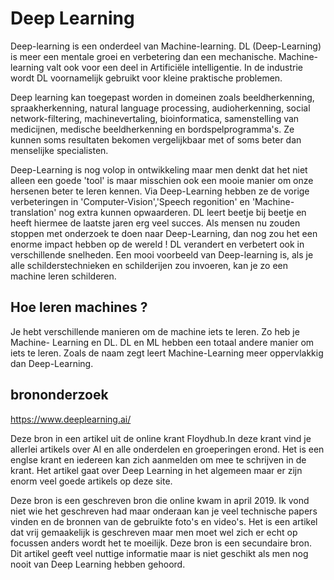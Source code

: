 ﻿#  Deep Learning

Deep-learning is een onderdeel van Machine-learning. DL (Deep-Learning) is meer een mentale groei en verbetering dan een mechanische. Machine-learning valt ook voor een deel in Artificiële intelligentie.
In de industrie wordt DL voornamelijk gebruikt voor kleine praktische problemen.

Deep learning kan toegepast worden in domeinen zoals beeldherkenning, spraakherkenning, natural language processing, audioherkenning, social network-filtering, machinevertaling, bioinformatica, samenstelling van medicijnen, medische beeldherkenning en bordspelprogramma's. Ze kunnen soms resultaten bekomen vergelijkbaar met of soms beter dan menselijke specialisten.

Deep-Learning is nog volop in ontwikkeling  maar men denkt dat het niet alleen een goede 'tool' is maar misschien ook een mooie manier om onze hersenen beter te leren kennen. 
Via Deep-Learning hebben ze de vorige verbeteringen in 'Computer-Vision','Speech regonition' en 'Machine-translation' nog extra kunnen opwaarderen. DL leert beetje bij beetje en heeft hiermee de laatste jaren erg veel succes. Als mensen  nu zouden stoppen met onderzoek te doen naar Deep-Learning, dan nog zou het een enorme impact hebben op de wereld !
DL verandert en verbetert ook in verschillende snelheden.
Een mooi voorbeeld van Deep-learning is, als je alle schilderstechnieken en schilderijen zou invoeren, kan je zo een machine leren schilderen.

## Hoe leren machines ?

Je hebt verschillende manieren om de machine iets te leren. Zo heb je Machine- Learning en DL.
DL en ML hebben een totaal andere manier om iets te leren. Zoals de naam zegt leert Machine-Learning meer oppervlakkig dan Deep-Learning.

## brononderzoek

https://www.deeplearning.ai/

Deze bron in een artikel uit de online krant Floydhub.In deze krant vind je allerlei artikels over AI en alle onderdelen en groeperingen erond. Het is een englse krant en iedereen kan zich aanmelden om mee te schrijven in de krant. Het artikel gaat over Deep Learning in het algemeen maar er zijn enorm veel goede artikels op deze site.

Deze bron is een geschreven bron die online kwam in april 2019. Ik vond niet wie het geschreven had maar onderaan kan je veel technische papers vinden en de bronnen van de gebruikte foto's en video's. Het is een artikel dat vrij gemaakelijk is geschreven maar men moet wel zich er echt op focussen anders wordt het te moeilijk.
Deze bron is een secundaire bron. Dit artikel geeft veel nuttige informatie maar is niet geschikt als men nog nooit van Deep Learning hebben gehoord.
